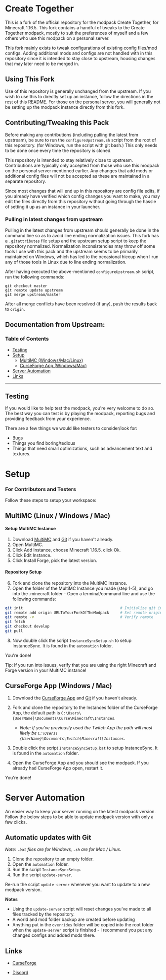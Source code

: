 # Create Together

This is a fork of the official repository for the modpack Create Together, for Minecraft 1.16.5. This fork contains a handful of tweaks to the Create Together modpack, mostly to suit the preferences of myself and a few others who use this modpack on a personal server.

This fork mainly exists to tweak configurations of existing config files/mod configs. Adding additional mods and configs are not handled with in this repository since it is intended to stay close to upstream, housing changes that may later need to be merged in.

## Using This Fork

Use of this repository is generally unchanged from the upstream. If you wish to use this to directly set up an instance, follow the directions in the rest of this README. For those on the personal server, you will generally not be setting up the modpack instance directly from this fork.

## Contributing/Tweaking this Pack

Before making any contributions (including pulling the latest from upstream), be sure to run the `configureUpstream.sh` script from the root of this repository. (for Windows, run the script with git bash.) This only needs to be done once every time the repository is cloned.

This repository is intended to stay relatively close to upstream. Contributions are typically only accepted from those who use this modpack on the personal server mentioned earlier. Any changes that add mods or additional config files will not be accepted as these are maintained in a separate repository.

Since most changes that will end up in this repository are config file edits, if you already have verified which config changes you want to make, you may edit the files directly from this repository without going through the hassle of setting it up as an instance in your launcher.

### Pulling in latest changes from upstream

Pulling in the latest changes from upstream should generally be done in the command line so as to avoid line ending normalization issues. This fork has a `.gitattributes` file setup and the upstream setup script to keep the repository normalized. Normalization inconsistencies may throw off some tools I use with this pack and the upstream seems to be primarily maintained on Windows, which has led to the occasional hiccup when I run any of those tools in Linux due to line ending normalization.

After having executed the above-mentioned `configureUpstream.sh` script, run the following commands:

```
git checkout master
git remote update upstream
git merge upstream/master
```

After all merge conflicts have been resolved (if any), push the results back to `origin`.

## Documentation from Upstream:

### Table of Contents

-   [Testing](#testing)
-   [Setup](#setup)
    -   [MultiMC (Windows/Mac/Linux)](#multimc-linux--windows--mac)
    -   [CurseForge App (Windows/Mac)](#curseforge-app-windows--mac)
-   [Server Automation](#server-automation)
-   [Links](#links)

<hr></hr>

## Testing

If you would like to help test the modpack, you're very welcome to do so.
The best way you can test is by playing the modpack, reporting bugs and providing feedback from your experience.

There are a few things we would like testers to consider/look for:

-   Bugs
-   Things you find boring/tedious
-   Things that need small optimizations, such as advancement text and textures.

# Setup

### For Contributors and Testers

Follow these steps to setup your workspace:

## MultiMC (Linux / Windows / Mac)

#### Setup MultiMC Instance

1. Download [MultiMC](https://multimc.org/#Download) and [Git](https://git-scm.com/downloads) if you haven't already.
2. Open MultiMC.
3. Click Add Instance, choose Minecraft 1.16.5, click Ok.
4. Click Edit Instance.
5. Click Install Forge, pick the latest version.

#### Repository Setup

6. Fork and clone the repository into the MultiMC Instance.
7. Open the folder of the MultiMC Instance you made (step 1-5), and go into the .minecraft folder - Open a terminal/command line and use the following commands:

```sh
git init                                            # Initialize git in folder
git remote add origin URLToYourForkOfTheModpack     # Set remote origin to your fork of the modpack
git remote -v                                       # Verify remote
git fetch
git checkout develop
git pull
```

8. Now double click the script `InstanceSyncSetup.sh` to setup InstanceSync. It is found in the `automation` folder.

You're done!

Tip: If you run into issues, verify that you are using the right Minecraft and Forge version in your MultiMC instance!

## CurseForge App (Windows / Mac)

1. Download the [CurseForge App](https://curseforge.overwolf.com/) and [Git](https://git-scm.com/downloads) if you haven't already.
2. Fork and clone the repository to the Instances folder of the CurseForge App, the default path is `C:\Users\{UserName}\Documents\Curse\Minecraft\Instances`.

    - _Note: If you've previously used the Twitch App the path will most likely be `C:\Users\{UserName}\Documents\Twitch\Minecraft\Instances`._

3. Double click the script `InstanceSyncSetup.bat` to setup InstanceSync. It is found in the `automation` folder.
4. Open the CurseForge App and you should see the modpack. If you already had CurseForge App open, restart it.

You're done!

# Server Automation

An easier way to keep your server running on the latest modpack version.
Follow the below steps to be able to update modpack version with only a few clicks.

## Automatic updates with Git

_Note: `.bat` files are for Windows, `.sh` are for Mac / Linux._

1. Clone the repository to an empty folder.
2. Open the `automation` folder.
3. Run the script `InstanceSyncSetup`.
4. Run the script `update-server`.

Re-run the script `update-server` whenever you want to update to a new modpack version.

**Notes**

-   Using the `update-server` script will reset changes you've made to all files tracked by the repository.
-   A world and mod folder backup are created before updating
-   Anything put in the `overrides` folder will be copied into the root folder when the `update-server` script is finished - I recommend you put any changed configs and added mods there.

## Links

-   [CurseForge](https://www.curseforge.com/minecraft/modpacks/createtogether)

-   [Discord](https://discord.gg/HnWNd7X)
